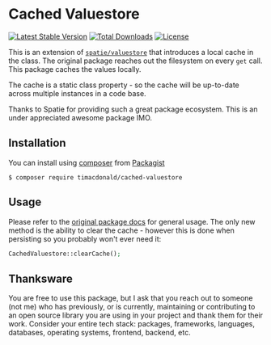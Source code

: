 # Cached Valuestore

[![Latest Stable Version](https://poser.pugx.org/timacdonald/cached-valuestore/v/stable)](https://packagist.org/packages/timacdonald/cached-valuestore) [![Total Downloads](https://poser.pugx.org/timacdonald/cached-valuestore/downloads)](https://packagist.org/packages/timacdonald/cached-valuestore) [![License](https://poser.pugx.org/timacdonald/cached-valuestore/license)](https://packagist.org/packages/timacdonald/cached-valuestore)

This is an extension of [`spatie/valuestore`](https://github.com/spatie/valuestore) that introduces a local cache in the class. The original package reaches out the filesystem on every `get` call. This package caches the values locally.

The cache is a static class property - so the cache will be up-to-date across multiple instances in a code base.

Thanks to Spatie for providing such a great package ecosystem. This is an under appreciated awesome package IMO.

## Installation

You can install using [composer](https://getcomposer.org/) from [Packagist](https://packagist.org/packages/timacdonald/cached-valuestore)

```
$ composer require timacdonald/cached-valuestore
```

## Usage

Please refer to the [original package docs](https://github.com/spatie/valuestore) for general usage. The only new method is the ability to clear the cache - however this is done when persisting so you probably won't ever need it:

```php
CachedValuestore::clearCache();
```

## Thanksware

You are free to use this package, but I ask that you reach out to someone (not me) who has previously, or is currently, maintaining or contributing to an open source library you are using in your project and thank them for their work. Consider your entire tech stack: packages, frameworks, languages, databases, operating systems, frontend, backend, etc.